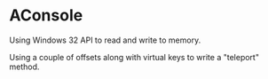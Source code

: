 # AConsole

Using Windows 32 API to read and write to memory.

Using a couple of offsets along with virtual keys to write a "teleport" method.
